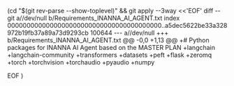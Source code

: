 (cd "$(git rev-parse --show-toplevel)" && git apply --3way <<'EOF' 
diff --git a//dev/null b/Requirements_INANNA_AI_AGENT.txt
index 0000000000000000000000000000000000000000..a5dec5622be33a328972b19fb37a89a73d9293cb 100644
--- a//dev/null
+++ b/Requirements_INANNA_AI_AGENT.txt
@@ -0,0 +1,13 @@
+# Python packages for INANNA AI Agent based on the MASTER PLAN
+langchain
+langchain-community
+transformers
+datasets
+peft
+flask
+zeromq
+torch
+torchvision
+torchaudio
+pyaudio
+numpy
 
EOF
)
